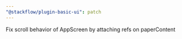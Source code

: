 ```yaml
---
"@stackflow/plugin-basic-ui": patch
---
```


Fix scroll behavior of AppScreen by attaching refs on paperContent
